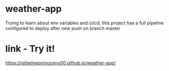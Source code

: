 # weather-app

Trying to learn about env variables and ci/cd, this project has a full pipeline configured to deploy after new push on branch master

# link - Try it!

https://rafaelnepomuceno00.github.io/weather-app/
